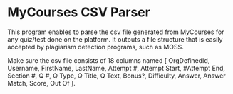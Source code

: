 # MyCourses CSV Parser

This program enables to parse the csv file generated from MyCourses for any quiz/test done on the platform. It outputs a file structure that is easily accepted by plagiarism detection programs, such as MOSS.

Make sure the csv file consists of 18 columns named [ OrgDefinedId, Username, FirstName, LastName, Attempt #, Attempt Start,
#Attempt End, Section #, Q #, Q Type, Q Title, Q Text, Bonus?, Difficulty, Answer, Answer Match, Score, Out Of ].
